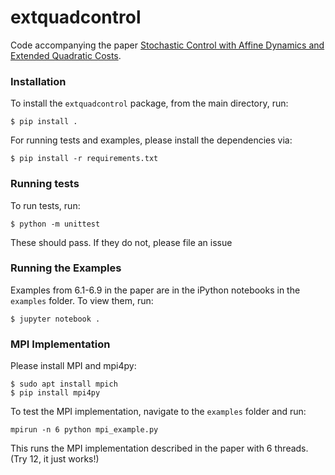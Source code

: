 # extquadcontrol

Code accompanying the paper [Stochastic Control with Affine Dynamics and Extended Quadratic Costs](http://web.stanford.edu/~boyd/papers/gen_lqr.html).

### Installation

To install the `extquadcontrol` package, from the main directory, run:
```
$ pip install .
```
For running tests and examples, please install the dependencies via:
```
$ pip install -r requirements.txt
```

### Running tests
To run tests, run:
```
$ python -m unittest
```
These should pass. If they do not, please file an issue

### Running the Examples
Examples from 6.1-6.9 in the paper are in the iPython notebooks in the `examples` folder.
To view them, run:
```
$ jupyter notebook .
```

### MPI Implementation
Please install MPI and mpi4py:
```
$ sudo apt install mpich
$ pip install mpi4py
```

To test the MPI implementation, navigate to the `examples` folder and run:
```
mpirun -n 6 python mpi_example.py
```
This runs the MPI implementation described in the paper with 6 threads. (Try 12, it just works!)
